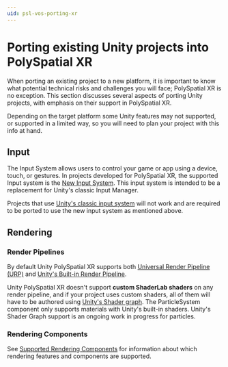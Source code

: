 ```yaml
---
uid: psl-vos-porting-xr
---
```

# Porting existing Unity projects into PolySpatial XR
When porting an existing project to a new platform, it is important to know what potential technical risks and challenges you will face; PolySpatial XR is no exception. This section discusses several aspects of porting Unity projects, with emphasis on their support in PolySpatial XR.

Depending on the target platform some Unity features may not supported, or supported in a limited way, so you will need to plan your project with this info at hand.

## Input
The Input System allows users to control your game or app using a device, touch, or gestures. In projects developed for PolySpatial XR, the supported Input system is the [New Input System](https://docs.unity3d.com/Packages/com.unity.inputsystem@latest/index.html). This input system is intended to be a replacement for Unity's classic Input Manager.

Projects that use [Unity's classic input system](https://docs.unity3d.com/ScriptReference/Input.html) will not work and are required to be ported to use the new input system as mentioned above.

## Rendering

### Render Pipelines
By default Unity PolySpatial XR supports both [Universal Render Pipeline (URP)](https://docs.unity3d.com/Packages/com.unity.render-pipelines.universal@latest/index.html) and [Unity's Built-in Render Pipeline](https://docs.unity3d.com/Manual/built-in-render-pipeline.html).

Unity PolySpatial XR doesn't support **custom ShaderLab shaders** on any render pipeline, and if your project uses custom shaders, all of them will have to be authored using [Unity's Shader graph](https://docs.unity3d.com/Packages/com.unity.shadergraph@latest/index.html). The ParticleSystem component only supports materials with Unity's built-in shaders. Unity's Shader Graph support is an ongoing work in progress for particles.

### Rendering Components
See [Supported Rendering Components](SupportedFeatures.md#rendering-components-systems) for information about which rendering features and components are supported.

